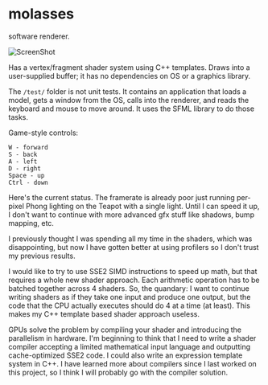 molasses
========

software renderer.

![ScreenShot](https://raw.github.com/jpreiss/molasses/master/molasses.png)

Has a vertex/fragment shader system using C++ templates.
Draws into a user-supplied buffer; it has no dependencies on OS or a graphics library.

The `/test/` folder is not unit tests.  It contains an application that loads a model, gets a window from the OS, calls into the renderer, and reads the keyboard and mouse to move around.  It uses the SFML library to do those tasks.

Game-style controls:

    W - forward
    S - back
    A - left
    D - right
    Space - up
    Ctrl - down

Here's the current status.
The framerate is already poor just running per-pixel Phong lighting on the Teapot with a single light.
Until I can speed it up, I don't want to continue with more advanced gfx stuff like shadows, bump mapping, etc.

I previously thought I was spending all my time in the shaders, which was disappointing, but now I have gotten better at using profilers so I don't trust my previous results.

I would like to try to use SSE2 SIMD instructions to speed up math, but that requires a whole new shader approach.
Each arithmetic operation has to be batched together across 4 shaders.
So, the quandary:  I want to continue writing shaders as if they take one input and produce one output,
but the code that the CPU actually executes should do 4 at a time (at least).
This makes my C++ template based shader approach useless.

GPUs solve the problem by compiling your shader and introducing the parallelism in hardware.
I'm beginning to think that I need to write a shader compiler
accepting a limited mathematical input language and outputting cache-optimized SSE2 code.
I could also write an expression template system in C++.
I have learned more about compilers since I last worked on this project, so I think I will probably go with the compiler solution.
